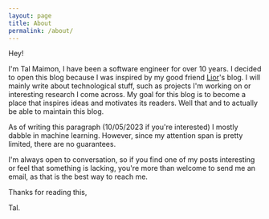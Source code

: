 ```yaml
---
layout: page
title: About
permalink: /about/
---
```


Hey!

I'm Tal Maimon, I have been a software engineer for over 10 years.
I decided to open this blog because I was inspired by my good friend [Lior](https://xrl1.sh/)'s blog.
I will mainly write about technological stuff, such as projects I'm working on or interesting research I come across.
My goal for this blog is to become a place that inspires ideas and motivates its readers.
Well that and to actually be able to maintain this blog.

As of writing this paragraph (10/05/2023 if you're interested) I mostly dabble in machine learning. However, since my attention span is pretty limited, there are no guarantees.

I'm always open to conversation, so if you find one of my posts interesting or feel that something is lacking, you're more than welcome to send me an email, as that is the best way to reach me.

Thanks for reading this,

Tal.